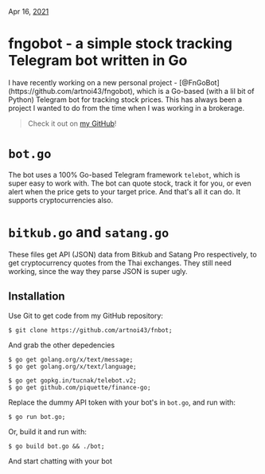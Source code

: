 Apr 16, [2021](/blog/2021/)

<H1>fngobot - a simple stock tracking Telegram bot written in Go</H1>
I have recently working on a new personal project - [@FnGoBot](https://github.com/artnoi43/fngobot), which is a Go-based (with a lil bit of Python) Telegram bot for tracking stock prices. This has always been a project I wanted to do from the time when I was working in a brokerage.

> Check it out on [my GitHub](https://github.com/artnoi43)!

# `bot.go`

The bot uses a 100% Go-based Telegram framework `telebot`, which is super easy to work with. The bot can quote stock, track it for you, or even alert when the price gets to your target price. And that's all it can do. It supports cryptocurrencies also.

# `bitkub.go` and `satang.go`

These files get API (JSON) data from Bitkub and Satang Pro respectively, to get cryptocurrency quotes from the Thai exchanges. They still need working, since the way they parse JSON is super ugly.

## Installation

Use Git to get code from my GitHub repository:

    $ git clone https://github.com/artnoi43/fnbot;

And grab the other depedencies

    $ go get golang.org/x/text/message;
    $ go get golang.org/x/text/language;

    $ go get gopkg.in/tucnak/telebot.v2;
    $ go get github.com/piquette/finance-go;

Replace the dummy API token with your bot's in `bot.go`, and run with:

    $ go run bot.go;

Or, build it and run with:

    $ go build bot.go && ./bot;

And start chatting with your bot
